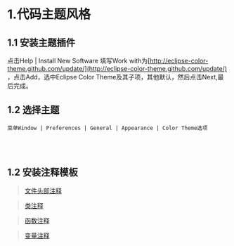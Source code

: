 1.代码主题风格
====

1.1 安装主题插件
----
点击Help | Install New Software  填写Work with为[http://eclipse-color-theme.github.com/update/](http://eclipse-color-theme.github.com/update/) ，点击Add，选中Eclipse Color Theme及其子项，其他默认，然后点击Next,最后完成。

1.2 选择主题
---

    菜单Window | Preferences | General | Appearance | Color Theme选项

<br>
<br>

1.2 安装注释模板
----
> [文件头部注释](https://github.com/tinycn/tinyphp/blob/master/docs/%E7%BC%96%E7%A0%81%E8%A7%84%E8%8C%83/zend/templates_header.xml)

> [类注释](https://github.com/tinycn/tinyphp/blob/master/docs/%E7%BC%96%E7%A0%81%E8%A7%84%E8%8C%83/zend/templates_class.xml)

> [函数注释](https://github.com/tinycn/tinyphp/blob/master/docs/%E7%BC%96%E7%A0%81%E8%A7%84%E8%8C%83/zend/templates_func.xml)

> [变量注释](https://github.com/tinycn/tinyphp/blob/master/docs/%E7%BC%96%E7%A0%81%E8%A7%84%E8%8C%83/zend/templates_var.xml)
